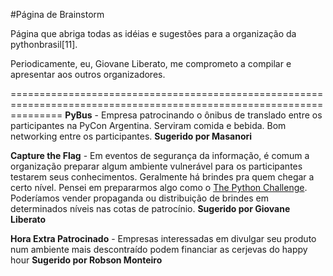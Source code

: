 #Página de Brainstorm

Página que abriga todas as idéias e sugestões para a organização da pythonbrasil[11].

Periodicamente, eu, Giovane Liberato, me comprometo a compilar e apresentar aos outros organizadores.

=====================================================================================================================
**PyBus** - Empresa patrocinando o ônibus de translado entre os participantes na PyCon Argentina. Serviram comida e bebida. Bom networking entre os participantes. 
**Sugerido por Masanori**

**Capture the Flag** - Em eventos de segurança da informação, é comum a organização preparar algum ambiente vulnerável para os participantes testarem seus conhecimentos. Geralmente há brindes pra quem chegar a certo nível. Pensei em prepararmos algo como o [The Python Challenge](http://www.pythonchallenge.com/). Poderíamos vender propaganda ou distribuição de brindes em determinados níveis nas cotas de patrocínio. 
**Sugerido por Giovane Liberato**

**Hora Extra Patrocinado** - Empresas interessadas em divulgar seu produto num ambiente mais descontraído podem financiar as cerjevas do happy hour **Sugerido por Robson Monteiro**
